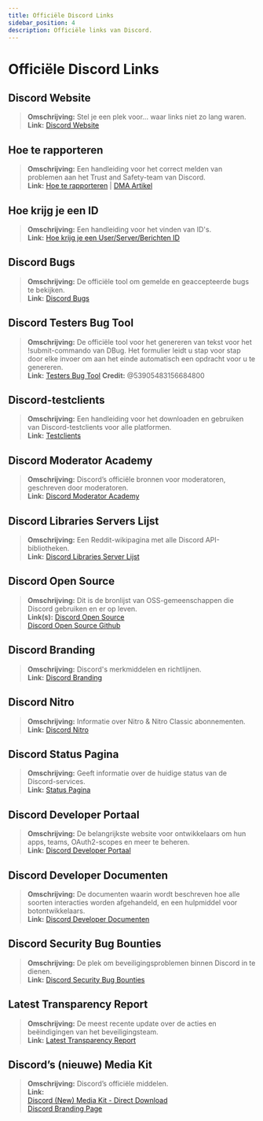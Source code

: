 ```yaml
---
title: Officiële Discord Links
sidebar_position: 4
description: Officiële links van Discord.
---
```


# Officiële Discord Links

## **Discord Website**
> **Omschrijving:** Stel je een plek voor... waar links niet zo lang waren.   <br/>
**Link:** [Discord Website](https://dis.gd/)

## **Hoe te rapporteren**
> **Omschrijving:** Een handleiding voor het correct melden van problemen aan het Trust and Safety-team van Discord.   <br/>
**Link:**  [Hoe te rapporteren](https://dis.gd/howtoreport) | [DMA Artikel](https://discord.com/moderation/360058643194-104:-How-to-Report-Content-to-Discord)

## **Hoe krijg je een ID** 
> **Omschrijving:** Een handleiding voor het vinden van ID's.   <br/>
**Link:**  [Hoe krijg je een User/Server/Berichten ID](https://dis.gd/findmyid)

## **Discord Bugs**
> **Omschrijving:** De officiële tool om gemelde en geaccepteerde bugs te bekijken. <br/>
**Link:** [Discord Bugs](https://bugs.discord.com/)

## **Discord Testers Bug Tool**
> **Omschrijving:** De officiële tool voor het genereren van tekst voor het !submit-commando van DBug. Het formulier leidt u stap voor stap door elke invoer om aan het einde automatisch een opdracht voor u te genereren.   <br/>
**Link:** [Testers Bug Tool](https://dis.gd/bug-tool)
**Credit:** @53905483156684800

## **Discord-testclients**
> **Omschrijving:** Een handleiding voor het downloaden en gebruiken van Discord-testclients voor alle platformen.   <br/>
**Link:** [Testclients](https://support.discord.com/hc/en-us/articles/360035675191-Discord-Testing-Clients)

## **Discord Moderator Academy** 
> **Omschrijving:** Discord’s officiële bronnen voor moderatoren, geschreven door moderatoren.   <br/>
**Link:** [Discord Moderator Academy](https://dis.gd/moderation)

## **Discord Libraries Servers Lijst**
> **Omschrijving:** Een Reddit-wikipagina met alle Discord API-bibliotheken.   <br/>
**Link:** [Discord Libraries Server Lijst](https://www.reddit.com/r/discordapp/wiki/developers)

## **Discord Open Source**
> **Omschrijving:** Dit is de bronlijst van OSS-gemeenschappen die Discord gebruiken en er op leven.   <br/>
**Link(s):**
[Discord Open Source](https://discord.com/open-source)   <br/>
[Discord Open Source Github](https://github.com/discord/discord-open-source)

## **Discord Branding**  
> **Omschrijving:** Discord's merkmiddelen en richtlijnen.   <br/>
**Link:** [Discord Branding](https://discord.com/branding)

## **Discord Nitro**
> **Omschrijving:** Informatie over Nitro & Nitro Classic abonnementen.   <br/>
**Link:** [Discord Nitro](https://dis.gd/nitro)

## **Discord Status Pagina**
> **Omschrijving:** Geeft informatie over de huidige status van de Discord-services.   <br/>
**Link:** [Status Pagina](https://dis.gd/status)

## **Discord Developer Portaal**
> **Omschrijving:** De belangrijkste website voor ontwikkelaars om hun apps, teams, OAuth2-scopes en meer te beheren.    <br/>
**Link:** [Discord Developer Portaal](https://discord.com/developers/)

## **Discord Developer Documenten**
> **Omschrijving:** De documenten waarin wordt beschreven hoe alle soorten interacties worden afgehandeld, en een hulpmiddel voor botontwikkelaars.   <br/>
**Link:** [Discord Developer Documenten](https://discord.dev/)

## **Discord Security Bug Bounties**
> **Omschrijving:** De plek om beveiligingsproblemen binnen Discord in te dienen.   <br/>
**Link:** [Discord Security Bug Bounties](https://discord.com/security)

## **Latest Transparency Report** 
> **Omschrijving:** De meest recente update over de acties en beëindigingen van het beveiligingsteam.   <br/>
**Link:** [Latest Transparency Report](https://discord.com/blog/discord-transparency-report-h1-2021)

## **Discord’s (nieuwe) Media Kit**
> **Omschrijving:** Discord’s officiële middelen.   <br/>
**Link:** <br/>
[Discord (New) Media Kit - Direct Download](https://www.dropbox.com/sh/nabhhaq7kt59exr/AAB7U3f2pW-Jmvdul0yy7o-ia?dl=1)  <br/>
[Discord Branding Page](https://discord.com/branding)
